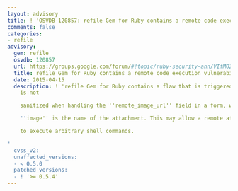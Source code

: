 ```yaml
---
layout: advisory
title: ! 'OSVDB-120857: refile Gem for Ruby contains a remote code execution vulnerability'
comments: false
categories:
- refile
advisory:
  gem: refile
  osvdb: 120857
  url: https://groups.google.com/forum/#!topic/ruby-security-ann/VIfMO2LvzNs
  title: refile Gem for Ruby contains a remote code execution vulnerability
  date: 2015-04-15
  description: ! 'refile Gem for Ruby contains a flaw that is triggered when input
    is not

    sanitized when handling the ''remote_image_url'' field in a form, where

    ''image'' is the name of the attachment. This may allow a remote attacker

    to execute arbitrary shell commands.

'
  cvss_v2: 
  unaffected_versions:
  - < 0.5.0
  patched_versions:
  - ! '>= 0.5.4'
---
```

